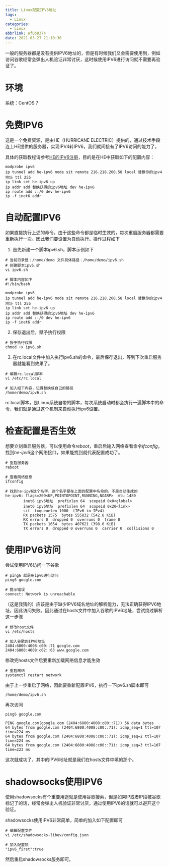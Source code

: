```yaml
---
title: Linux配置IPV6地址
tags:
  - Linux
categories:
  - Linux
abbrlink: ef0b8374
date: 2021-03-27 21:10:30
---
```



一般的服务器都是没有提供IPV6地址的，但是有时候我们又会需要使用到，例如访问谷歌经常会弹出人机验证非常讨厌，这时候使用IPV6进行访问就不需要再验证了。

<!-- more -->

# 环境

系统：CentOS 7



# 免费IPV6

这是一个免费资源，是由HE（HURRICANE ELECTRIC）提供的，通过技术手段连上HE提供的服务器，实现IPV4转IPV6，我们就间接有了IPV6访问的能力了。

具体的获取教程请参考[HE的IPV6注册](https://zhuanlan.zhihu.com/p/344450513)，目的是在HE中获取如下的配置内容：

``` shell
modprobe ipv6
ip tunnel add he-ipv6 mode sit remote 216.218.200.58 local 替换你的ipv4地址 ttl 255
ip link set he-ipv6 up
ip addr add 替换获得的ipv6地址 dev he-ipv6
ip route add ::/0 dev he-ipv6
ip -f inet6 addr
```



# 自动配置IPV6

如果直接执行上述的命令，由于这些命令都是临时生效的，每次重启服务器都需要重新执行一次。因此我们要设置为自动执行。操作过程如下

1. 首先新建一个脚本ipv6.sh，脚本示例如下

``` shell
# 当前目录是：/home/demo 文件具体路径：/home/demo/ipv6.sh
# 创建脚本ipv6.sh
vi ipv6.sh

# 脚本内容如下
#!/bin/bash

modprobe ipv6
ip tunnel add he-ipv6 mode sit remote 216.218.200.58 local 替换你的ipv4地址 ttl 255
ip link set he-ipv6 up
ip addr add 替换获得的ipv6地址 dev he-ipv6
ip route add ::/0 dev he-ipv6
ip -f inet6 addr
```

2. 保存退出后，赋予执行权限

``` shell
# 授予执行权限
chmod +x ipv6.sh
```

3. 在rc.local文件中加入执行ipv6.sh的命令，最后保存退出，等到下次重启服务器就能看到效果了。

``` shell
# 编辑rc.local脚本
vi /etc/rc.local

# 加入如下内容，记得替换成自己的路径
/home/demo/ipv6.sh
```

rc.local脚本，是Linux系统自带的脚本，每次系统启动时都会执行一遍脚本中的命令，我们就是通过这个机制来自动执行ipv6设置。



# 检查配置是否生效

想要立刻重启服务器，可以使用命令*reboot*，重启后输入网络查看命令*ifconfig*，找到*he-ipv6*这个网络接口，如果能找到就代表配置成功了。

``` shell
# 重启服务器
reboot

# 查看网络信息
ifconfig

# 找到he-ipv6这个名字，这个名字是在上面的配置中名命的，不是自动生成的
he-ipv6: flags=209<UP,POINTOPOINT,RUNNING,NOARP>  mtu 1480
        inet6 ipv6地址  prefixlen 64  scopeid 0x0<global>
        inet6 ipv6地址  prefixlen 64  scopeid 0x20<link>
        sit  txqueuelen 1000  (IPv6-in-IPv4)
        RX packets 1575  bytes 555832 (542.8 KiB)
        RX errors 0  dropped 0  overruns 0  frame 0
        TX packets 1654  bytes 407621 (398.0 KiB)
        TX errors 0  dropped 0 overruns 0  carrier 0  collisions 0

```



# 使用IPV6访问

尝试使用IPV6访问一下谷歌

``` shell
# ping6 就是用ipv6进行访问
ping6 google.com

# 提示错误
connect: Network is unreachable
```

（这是我猜的）应该是由于缺少IPV6域名地址的解析能力，无法正确获得IPV6地址，因此访问失败。因此通过在hosts文件中加入谷歌的IPV6地址，尝试绕过解析这一步骤

``` shell
# 修改host文件
vi /etc/hosts

# 加入谷歌的IPV6地址
2404:6800:4008:c00::71 google.com
2404:6800:4008:c02::63 www.google.com
```

修改完hosts文件后要重新加载网络信息才能生效

``` shell
# 重启网络
systemctl restart network
```

由于上一步重启了网络，因此要重新配置IPV6，执行一下ipv6.sh脚本即可

``` shell
/home/demo/ipv6.sh
```

再次访问

``` shell
ping6 google.com

PING google.com(google.com (2404:6800:4008:c00::71)) 56 data bytes
64 bytes from google.com (2404:6800:4008:c00::71): icmp_seq=1 ttl=107 time=224 ms
64 bytes from google.com (2404:6800:4008:c00::71): icmp_seq=2 ttl=107 time=224 ms
64 bytes from google.com (2404:6800:4008:c00::71): icmp_seq=3 ttl=107 time=223 ms
```

这次就成功了，其中的IPV6地址就是我们在hosts文件中填的那个。



# shadowsocks使用IPV6

使用shadowsocks有个重要用途就是使用谷歌搜索，但是如果IP或者IP段被谷歌标记了的话，经常会弹出人机验证非常讨厌，通过使用IPV6的话就可以避开这个验证。

shadowsocks使用IPV6非常简单，简单的加入如下配置即可

``` shell
# 编辑配置文件
vi /etc/shadowsocks-libev/config.json

# 加入配置项
"ipv6_first":true
```

然后重启shadowsocks服务即可。

